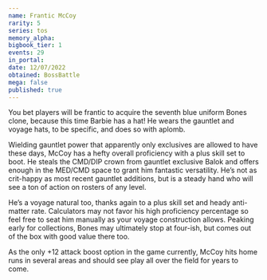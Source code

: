```yaml
---
name: Frantic McCoy
rarity: 5
series: tos
memory_alpha:
bigbook_tier: 1
events: 29
in_portal:
date: 12/07/2022
obtained: BossBattle
mega: false
published: true
---
```


You bet players will be frantic to acquire the seventh blue uniform Bones clone, because this time Barbie has a hat! He wears the gauntlet and voyage hats, to be specific, and does so with aplomb. 

Wielding gauntlet power that apparently only exclusives are allowed to have these days, McCoy has a hefty overall proficiency with a plus skill set to boot. He steals the CMD/DIP crown from gauntlet exclusive Balok and offers enough in the MED/CMD space to grant him fantastic versatility. He’s not as crit-happy as most recent gauntlet additions, but is a steady hand who will see a ton of action on rosters of any level.

He’s a voyage natural too, thanks again to a plus skill set and heady anti-matter rate. Calculators may not favor his high proficiency percentage so feel free to seat him manually as your voyage construction allows. Peaking early for collections, Bones may ultimately stop at four-ish, but comes out of the box with good value there too. 

As the only +12 attack boost option in the game currently, McCoy hits home runs in several areas and should see play all over the field for years to come.
